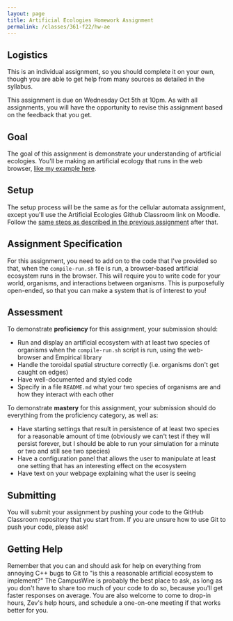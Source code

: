 ```yaml
---
layout: page
title: Artificial Ecologies Homework Assignment
permalink: /classes/361-f22/hw-ae
---
```


## Logistics
This is an individual assignment, so you should complete it on your own, though you are able to get help from many sources as detailed in the syllabus.

This assignment is due on Wednesday Oct 5th at 10pm. 
As with all assignments, you will have the opportunity to revise this assignment based on the feedback that you get.

## Goal
The goal of this assignment is demonstrate your understanding of artificial ecologies. 
You'll be making an artificial ecology that runs in the web browser, [like my example here](https://anyaevostinar.github.io/AE-Assignment/).

## Setup
The setup process will be the same as for the cellular automata assignment, except you'll use the Artificial Ecologies Github Classroom link on Moodle. Follow the [same steps as described in the previous assignment](hw-ca) after that.

## Assignment Specification
For this assignment, you need to add on to the code that I've provided so that, when the `compile-run.sh` file is run, a browser-based artificial ecosystem runs in the browser.
This will require you to write code for your world, organisms, and interactions between organisms.
This is purposefully open-ended, so that you can make a system that is of interest to you!

## Assessment
To demonstrate **proficiency** for this assignment, your submission should:

* Run and display an artificial ecosystem with at least two species of organisms when the `compile-run.sh` script is run, using the web-browser and Empirical library
* Handle the toroidal spatial structure correctly (i.e. organisms don't get caught on edges)
* Have well-documented and styled code
* Specify in a file `README.md` what your two species of organisms are and how they interact with each other

To demonstrate **mastery** for this assignment, your submission should do everything from the proficiency category, as well as:
* Have starting settings that result in persistence of at least two species for a reasonable amount of time (obviously we can't test if they will persist forever, but I should be able to run your simulation for a minute or two and still see two species)
* Have a configuration panel that allows the user to manipulate at least one setting that has an interesting effect on the ecosystem
* Have text on your webpage explaining what the user is seeing

## Submitting
You will submit your assignment by pushing your code to the GitHub Classroom repository that you start from.
If you are unsure how to use Git to push your code, please ask!

## Getting Help
Remember that you can and should ask for help on everything from annoying C++ bugs to Git to "is this a reasonable artificial ecosystem to implement?"
The CampusWire is probably the best place to ask, as long as you don't have to share too much of your code to do so, because you'll get faster responses on average.
You are also welcome to come to drop-in hours, Zev's help hours, and schedule a one-on-one meeting if that works better for you.

